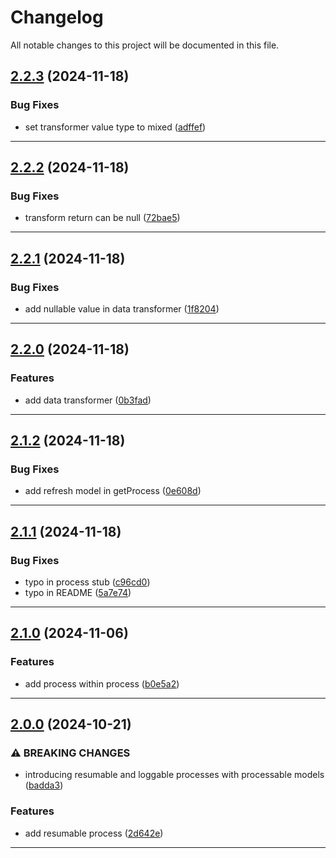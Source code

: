 # Changelog
All notable changes to this project will be documented in this file.
 
## [2.2.3](https://github.com/iBroStudio/laravel-piped-tasks/compare/v2.2.2...HEAD) (2024-11-18)
### Bug Fixes
* set transformer value type to mixed ([adffef](https://github.com/iBroStudio/laravel-piped-tasks/commit/adffefa78804acd298dcc0aced10567e744b5580))

---

## [2.2.2](https://github.com/iBroStudio/laravel-piped-tasks/compare/v2.2.1...HEAD) (2024-11-18)
### Bug Fixes
* transform return can be null ([72bae5](https://github.com/iBroStudio/laravel-piped-tasks/commit/72bae5693bbbc4ca00a72c64abac737271ab49ec))

---

## [2.2.1](https://github.com/iBroStudio/laravel-piped-tasks/compare/v2.2.0...HEAD) (2024-11-18)
### Bug Fixes
* add nullable value in data transformer ([1f8204](https://github.com/iBroStudio/laravel-piped-tasks/commit/1f8204f15f573a4a80e932bc081e6b04c7648218))

---

## [2.2.0](https://github.com/iBroStudio/laravel-piped-tasks/compare/v2.1.2...HEAD) (2024-11-18)
### Features
* add data transformer ([0b3fad](https://github.com/iBroStudio/laravel-piped-tasks/commit/0b3fadbff3afccb85421052ea0e4259afd2b9892))

---

## [2.1.2](https://github.com/iBroStudio/laravel-piped-tasks/compare/v2.1.1...HEAD) (2024-11-18)
### Bug Fixes
* add refresh model in getProcess ([0e608d](https://github.com/iBroStudio/laravel-piped-tasks/commit/0e608d69d4851f8182158fd0f36dc479b08c394d))

---

## [2.1.1](https://github.com/iBroStudio/laravel-piped-tasks/compare/v2.1.0...HEAD) (2024-11-18)
### Bug Fixes
* typo in process stub ([c96cd0](https://github.com/iBroStudio/laravel-piped-tasks/commit/c96cd0f01509298ab7d93502d2f3925e41695119))
* typo in README ([5a7e74](https://github.com/iBroStudio/laravel-piped-tasks/commit/5a7e748337083600133f53f71220f110e92ab58d))

---

## [2.1.0](https://github.com/iBroStudio/laravel-piped-tasks/compare/v2.0.0...HEAD) (2024-11-06)
### Features
* add process within process ([b0e5a2](https://github.com/iBroStudio/laravel-piped-tasks/commit/b0e5a2e2d3cca066d6d2a53176eb133e7e90927e))

---

## [2.0.0](https://github.com/iBroStudio/laravel-piped-tasks/compare/v1.3.2...HEAD) (2024-10-21)
### ⚠ BREAKING CHANGES
* introducing resumable and loggable processes with processable models ([badda3](https://github.com/iBroStudio/laravel-piped-tasks/commit/badda3e801ee55661432d8c03e7da5c85c7f99d2))
### Features
* add resumable process ([2d642e](https://github.com/iBroStudio/laravel-piped-tasks/commit/2d642e05846eb29a0b44a5f4675b4aa38661a7ba))

---
